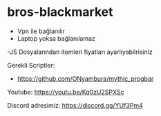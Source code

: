 # bros-blackmarket

- Vpn ile bağlanılır
- Laptop yoksa bağlanılamaz

-JS Dosyalarından itemleri fiyatları ayarlıyabilrisiniz

Gerekli Scriptler:
- https://github.com/ONyambura/mythic_progbar

Youtube: https://youtu.be/Kq0zU2SPXSc

Discord adresimiz:  https://discord.gg/YUf3Pm4
